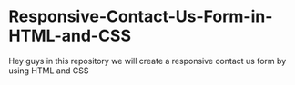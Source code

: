 # Responsive-Contact-Us-Form-in-HTML-and-CSS
Hey guys in this repository we will create a responsive contact us form by using HTML and CSS

